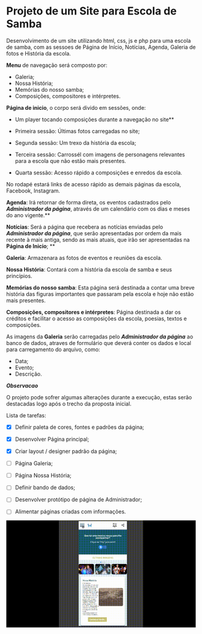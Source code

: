 ﻿
# Projeto de um Site para Escola de Samba


Desenvolvimento de um site utilizando html, css, js e php para uma escola de samba, com as sessoes de Página de Início, Notícias, Agenda, Galeria de fotos e História da escola.

**Menu** de navegação será composto por: 
- Galeria;
- Nossa História;
- Memórias do nosso samba;
- Composições, compositores e intérpretes.

**Página de inicio**, o corpo será divido em sessões, onde:
- Um player tocando composições durante a navegação no site**

- Primeira sessão: Últimas fotos carregadas no site;
- Segunda sessão: Um trexo da história da escola;
- Terceira sessão: Carrossél com imagens de personagens relevantes para a escola que não estão mais presentes.
- Quarta sessão: Acesso rápido a composições e enredos da escola.



No rodapé estará links de acesso rápido as demais páginas da escola, Facebook, Instagram.

**Agenda**: Irá retornar de forma direta, os eventos cadastrados pelo ***Administrador da página***, através de um calendário com os dias e meses do ano vigente.**

**Notícias**: Será a página que recebera as notícias enviadas pelo ***Administrador da página***, que serão apresentadas por ordem da mais recente à mais antiga, sendo as mais atuais, que irão ser apresentadas na **Página de Inicio**; **

**Galeria**: Armazenara as fotos de eventos e reuniões da escola. 

**Nossa História**: Contará com a história da escola de samba e seus princípios.

**Memórias do nosso samba**: Esta página será destinada a contar uma breve história das figuras importantes que passaram pela escola e hoje não estão mais presentes.

**Composições, compositores e intérpretes**: Página destinada a dar os créditos e facilitar o acesso as composições da escola, poesias, textos e composições.


As imagens da **Galeria** serão carregadas pelo ***Administrador da página*** ao banco de dados, atraves de formulário que deverá conter os dados e local para carregamento do arquivo, como: 
- Data;
- Evento;
- Descrição. 


**_Observacao_**

O projeto pode sofrer algumas alterações durante a execução, estas serão destacadas logo após o trecho da proposta inicial.


Lista de tarefas: 

- [x]   Definir paleta de cores, fontes e padrões da página;
- [x]   Desenvolver Página principal;
- [x]   Criar layout / designer padrão da página;
- [ ]   Página Galeria;
- [ ]   Página Nossa História;
- [ ]   Definir bando de dados;
- [ ]   Desenvolver protótipo de página de Administrador;
- [ ]   Alimentar páginas criadas com informações.


<img  alt="GIF de demonstração" src="/img_teste/demo.gif" >
